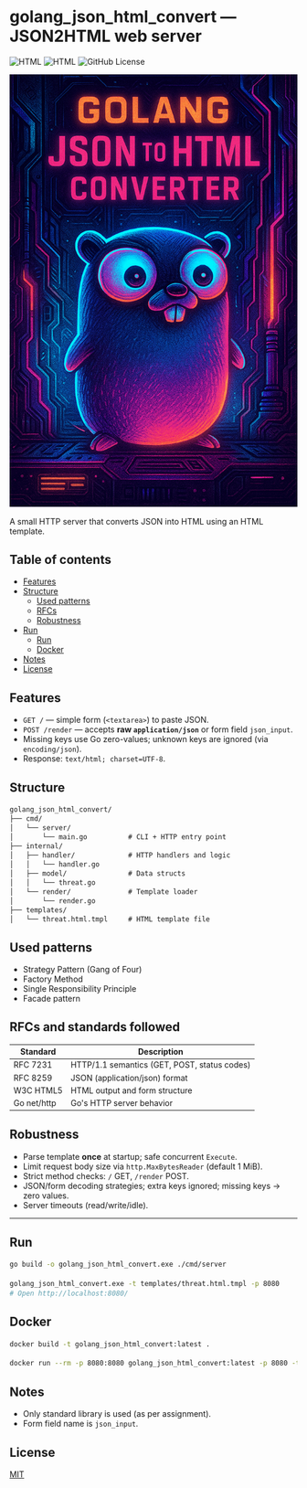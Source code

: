 # golang_json_html_convert — JSON2HTML web server 

![HTML](https://img.shields.io/badge/Go-00ADD8?style=flat&logo=go&logoColor=white) ![HTML](https://img.shields.io/badge/HTML-e34c26?style=flat&logo=html5&logoColor=white) ![GitHub License](https://img.shields.io/github/license/henriquesebastiao/badges)

![Cyberpunk Go JSON2HTML](assets/cyberpunk_banner.png)

A small HTTP server that converts JSON into HTML using an HTML template.

## Table of contents
- [Features](#features)
- [Structure](#structure)
    - [Used patterns](#used-patterns)
    - [RFCs](#rfcs-and-standards-followed)
    - [Robustness](#robustness)
- [Run](#run)
    - [Run](#run)
    - [Docker](#docker)
- [Notes](#notes)
- [License](#license)

## Features
- `GET /` — simple form (`<textarea>`) to paste JSON.
- `POST /render` — accepts **raw `application/json`** or form field `json_input`.
- Missing keys use Go zero-values; unknown keys are ignored (via `encoding/json`).
- Response: `text/html; charset=UTF-8`.



## Structure
```
golang_json_html_convert/
├── cmd/
│   └── server/
│       └── main.go          # CLI + HTTP entry point
├── internal/
│   ├── handler/             # HTTP handlers and logic
│   │   └── handler.go
│   ├── model/               # Data structs
│   │   └── threat.go
│   └── render/              # Template loader
│       └── render.go
├── templates/
│   └── threat.html.tmpl     # HTML template file
```

## Used patterns
- Strategy Pattern (Gang of Four)
- Factory Method
- Single Responsibility Principle
- Facade pattern

## RFCs and standards followed

| Standard  | Description |
| ------------- | ------------- |
| RFC 7231	| HTTP/1.1 semantics (GET, POST, status codes) |
| RFC 8259	| JSON (application/json) format |
| W3C HTML5 |	HTML output and form structure |
| Go net/http |	Go's HTTP server behavior |

## Robustness
- Parse template **once** at startup; safe concurrent `Execute`.
- Limit request body size via `http.MaxBytesReader` (default 1 MiB).
- Strict method checks: `/` GET, `/render` POST.
- JSON/form decoding strategies; extra keys ignored; missing keys -> zero values.
- Server timeouts (read/write/idle).

---

## Run
```bash
go build -o golang_json_html_convert.exe ./cmd/server

golang_json_html_convert.exe -t templates/threat.html.tmpl -p 8080
# Open http://localhost:8080/
```

## Docker
```bash
docker build -t golang_json_html_convert:latest .

docker run --rm -p 8080:8080 golang_json_html_convert:latest -p 8080 -t templates/threat.html.tmpl
```

## Notes
- Only standard library is used (as per assignment).
- Form field name is `json_input`.

## License
[MIT](https://choosealicense.com/licenses/mit/)